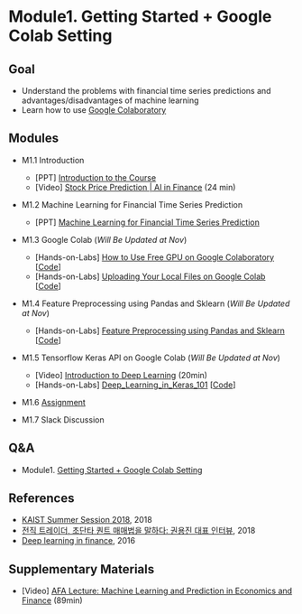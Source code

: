 # Module1. Getting Started + Google Colab Setting
## Goal
- Understand the problems with financial time series predictions and advantages/disadvantages of machine learning
- Learn how to use [Google Colaboratory](https://colab.research.google.com/)

## Modules
- M1.1 Introduction
    - [PPT] [Introduction to the Course](https://drive.google.com/open?id=1D2C9v6RNqWwIQVmmQrEOCAhKF_Vlf0eW)
    - [Video] [Stock Price Prediction | AI in Finance](https://www.youtube.com/watch?v=7vunJlqLZok) (24 min)

- M1.2 Machine Learning for Financial Time Series Prediction
    - [PPT] [Machine Learning for Financial Time Series Prediction](https://drive.google.com/open?id=1KrHu6GDP8hP5wvhfjx0d5AHN_Bun05l-)

- M1.3 Google Colab (*Will Be Updated at Nov*)
    - [Hands-on-Labs] [How to Use Free GPU on Google Colaboratory](https://drive.google.com/open?id=1HFtgXXU5n7P0J7pUkM-oqgx_2RSFBtSf) [[Code]()]
    - [Hands-on-Labs] [Uploading Your Local Files on Google Colab]() [[Code]()]

- M1.4 Feature Preprocessing using Pandas and Sklearn (*Will Be Updated at Nov*)
    - [Hands-on-Labs] [Feature Preprocessing using Pandas and Sklearn]() [[Code]()]

- M1.5 Tensorflow Keras API on Google Colab (*Will Be Updated at Nov*)
    - [Video] [Introduction to Deep Learning](https://pythonprogramming.net/introduction-deep-learning-python-tensorflow-keras/) (20min)
    - [Hands-on-Labs] [Deep_Learning_in_Keras_101]() [[Code](https://colab.research.google.com/drive/1U81gAePnC0oX9iq13dCzl-KOcJC3TcP5)]

- M1.6 [Assignment](https://docs.google.com/forms/d/e/1FAIpQLScccRwE4-4krpGQ1ZfCzIMCGA0AjgoBV3JHt4ZCO39eLvJlgg/viewform)

- M1.7 Slack Discussion

## Q&A
- Module1. [Getting Started + Google Colab Setting](../Q&A/Module1.md)

## References
- [KAIST Summer Session 2018](https://sites.google.com/view/kaist-mis-session2018), 2018
- [전직 트레이더, 초단타 퀀트 매매법을 말하다: 권용진 대표 인터뷰](https://ppss.kr/archives/177286), 2018
- [Deep learning in finance](https://arxiv.org/abs/1602.06561), 2016

## Supplementary Materials
- [Video] [AFA Lecture: Machine Learning and Prediction in Economics and Finance](https://www.youtube.com/watch?v=xl3yQBhI6vY&feature=youtu.be) (89min)